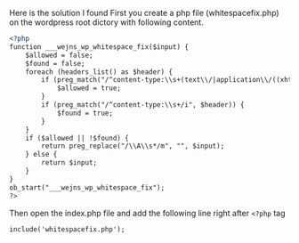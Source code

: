 Here is the solution I found First you create a php file (whitespacefix.php) on the wordpress root dictory with following content.

```xml
<?php
function ___wejns_wp_whitespace_fix($input) {
    $allowed = false;
    $found = false;
    foreach (headers_list() as $header) {
        if (preg_match("/^content-type:\\s+(text\\/|application\\/((xhtml|atom|rss)\\+xml|xml))/i", $header)) {
            $allowed = true;
        }
        if (preg_match("/^content-type:\\s+/i", $header)) {
            $found = true;
        }
    }
    if ($allowed || !$found) {
        return preg_replace("/\\A\\s*/m", "", $input);
    } else {
        return $input;
    }
}
ob_start("___wejns_wp_whitespace_fix");
?>
```

Then open the index.php file and add the following line right after `<?php` tag

```xml
include('whitespacefix.php');
```
